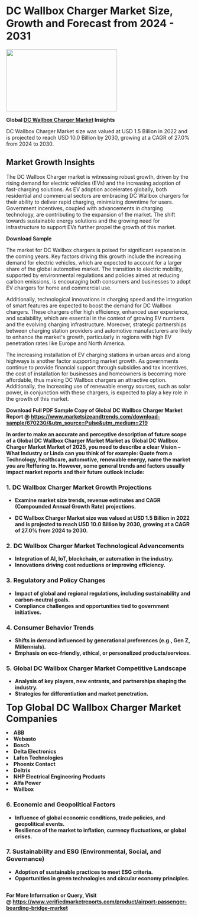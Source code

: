 <H1>DC Wallbox Charger Market Size, Growth and Forecast from 2024 - 2031</H1><img class="aligncenter size-medium wp-image-584254" src="https://thirdeyenews.in/wp-content/uploads/2024/09/Global-Market-Research-300x168.jpeg" alt="" width="300" height="168" /><p><strong>Global&nbsp;<a href="https://www.marketsizeandtrends.com/download-sample/670230/&amp;utm_source=Pulse&amp;utm_medium=219">DC Wallbox Charger Market</a> Insights</strong></p><p>DC Wallbox Charger Market size was valued at USD 1.5 Billion in 2022 and is projected to reach USD 10.0 Billion by 2030, growing at a CAGR of 27.0% from 2024 to 2030.</p><p><h2>Market Growth Insights</h2> <p>The DC Wallbox Charger market is witnessing robust growth, driven by the rising demand for electric vehicles (EVs) and the increasing adoption of fast-charging solutions. As EV adoption accelerates globally, both residential and commercial sectors are embracing DC Wallbox chargers for their ability to deliver rapid charging, minimizing downtime for users. Government incentives, coupled with advancements in charging technology, are contributing to the expansion of the market. The shift towards sustainable energy solutions and the growing need for infrastructure to support EVs further propel the growth of this market.</p> <p><strong>Download Sample</strong></p> <p>The market for DC Wallbox chargers is poised for significant expansion in the coming years. Key factors driving this growth include the increasing demand for electric vehicles, which are expected to account for a larger share of the global automotive market. The transition to electric mobility, supported by environmental regulations and policies aimed at reducing carbon emissions, is encouraging both consumers and businesses to adopt EV chargers for home and commercial use.</p> <p>Additionally, technological innovations in charging speed and the integration of smart features are expected to boost the demand for DC Wallbox chargers. These chargers offer high efficiency, enhanced user experience, and scalability, which are essential in the context of growing EV numbers and the evolving charging infrastructure. Moreover, strategic partnerships between charging station providers and automotive manufacturers are likely to enhance the market's growth, particularly in regions with high EV penetration rates like Europe and North America.</p> <p>The increasing installation of EV charging stations in urban areas and along highways is another factor supporting market growth. As governments continue to provide financial support through subsidies and tax incentives, the cost of installation for businesses and homeowners is becoming more affordable, thus making DC Wallbox chargers an attractive option. Additionally, the increasing use of renewable energy sources, such as solar power, in conjunction with these chargers, is expected to play a key role in the growth of this market.</p> <p><strong></p><p><span class=""><strong>Download Full PDF Sample Copy of Global DC Wallbox Charger Market Report</strong> @ <a href="https://www.marketsizeandtrends.com/download-sample/670230/&amp;utm_source=Pulse&amp;utm_medium=219" target="_blank">https://www.marketsizeandtrends.com/download-sample/670230/&amp;utm_source=Pulse&amp;utm_medium=219</a></span></p><p>In order to make an accurate and perceptive description of future scope of a Global&nbsp;DC Wallbox Charger Market Market as Global&nbsp;DC Wallbox Charger Market Market of 2025, you need to describe a clear Vision &ndash; What Industry or Linda can you think of for example: Quote from a Technology, healthcare, automotive, renewable energy, name the market you are Reffering to. However, some general trends and factors usually impact market reports and their future outlook include:</p><h3>1.&nbsp;<strong>DC Wallbox Charger Market Growth Projections</strong></h3><ul><li>Examine market size trends, revenue estimates and CAGR (Compounded Annual Growth Rate) projections.</li><li><p>DC Wallbox Charger Market size was valued at USD 1.5 Billion in 2022 and is projected to reach USD 10.0 Billion by 2030, growing at a CAGR of 27.0% from 2024 to 2030.</p></li></ul><h3>2.&nbsp;<strong>DC Wallbox Charger Market Technological Advancements</strong></h3><ul><li>Integration of AI, IoT, blockchain, or automation in the industry.</li><li>Innovations driving cost reductions or improving efficiency.</li></ul><h3>3.&nbsp;<strong>Regulatory and Policy Changes</strong></h3><ul><li>Impact of global and regional regulations, including sustainability and carbon-neutral goals.</li><li>Compliance challenges and opportunities tied to government initiatives.</li></ul><h3>4.&nbsp;<strong>Consumer Behavior Trends</strong></h3><ul><li>Shifts in demand influenced by generational preferences (e.g., Gen Z, Millennials).</li><li>Emphasis on eco-friendly, ethical, or personalized products/services.</li></ul><h3>5.&nbsp;<strong>Global DC Wallbox Charger Market Competitive Landscape</strong></h3><ul><li>Analysis of key players, new entrants, and partnerships shaping the industry.</li><li>Strategies for differentiation and market penetration.</li></ul><p data-pm-slice="1 1 []"><span style="color: inherit; font-family: inherit; font-size: 25px;">Top Global DC Wallbox Charger Market Companies</span></p><div class="" data-test-id=""><p><li>ABB</li><li> Webasto</li><li> Bosch</li><li> Delta Electronics</li><li> Lafon Technologies</li><li> Phoenix Contact</li><li> Deltrix</li><li> NHP Electrical Engineering Products</li><li> Alfa Power</li><li> Wallbox</li></p></div><h3>6.&nbsp;<strong>Economic and Geopolitical Factors</strong></h3><ul><li>Influence of global economic conditions, trade policies, and geopolitical events.</li><li>Resilience of the market to inflation, currency fluctuations, or global crises.</li></ul><h3>7.&nbsp;<strong>Sustainability and ESG (Environmental, Social, and Governance)</strong></h3><ul><li>Adoption of sustainable practices to meet ESG criteria.</li><li>Opportunities in green technologies and circular economy principles.</li></ul><h2><strong style="font-size: 14px;">For More Information or Query, Visit @&nbsp;</strong><a style="background-color: #ffffff; font-size: 14px;" href="https://www.marketsizeandtrends.com/report/dc-wallbox-charger-market/" target="_blank">https://www.verifiedmarketreports.com/product/airport-passenger-boarding-bridge-market</a></h2>
